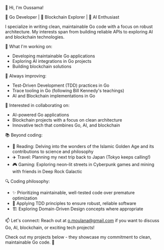 👋 Hi, I'm Oussama!

🚀 Go Developer | 🔗 Blockchain Explorer | 🤖 AI Enthusiast

I specialize in writing clean, maintainable Go code with a focus on robust architecture. My interests span from building reliable APIs to exploring AI and blockchain technologies.

🔧 What I'm working on:
- Developing maintainable Go applications
- Exploring AI integrations in Go projects
- Building blockchain solutions

🌱 Always improving:
- Test-Driven Development (TDD) practices in Go
- Trace tooling in Go (following Bill Kennedy's teachings)
- AI and Blockchain implementations in Go

💼 Interested in collaborating on:
- AI-powered Go applications
- Blockchain projects with a focus on clean architecture
- Innovative tech that combines Go, AI, and blockchain

📚 Beyond coding:
- 📖 Reading: Delving into the wonders of the Islamic Golden Age and its contributions to science and philosophy
- ✈️ Travel: Planning my next trip back to Japan (Tokyo keeps calling!)
- 🎮 Gaming: Exploring neon-lit streets in Cyberpunk games and mining with friends in Deep Rock Galactic

🔍 Coding philosophy:
- ✨ Prioritizing maintainable, well-tested code over premature optimization
- 🧪 Applying TDD principles to ensure robust, reliable software
- 🏗️ Exploring Domain-Driven Design concepts where appropriate

📫 Let's connect:
Reach out at o.moulana@gmail.com if you want to discuss Go, AI, blockchain, or exciting tech projects!

Check out my projects below - they showcase my commitment to clean, maintainable Go code. 🚀

<!---
oussamm/oussamm is a ✨ special ✨ repository because its `README.md` (this file) appears on your GitHub profile.
You can click the Preview link to take a look at your changes.
--->
